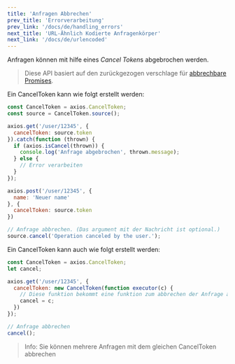 ```yaml
---
title: 'Anfragen Abbrechen'
prev_title: 'Errorverarbeitung'
prev_link: '/docs/de/handling_errors'
next_title: 'URL-Ähnlich Kodierte Anfragenkörper'
next_link: '/docs/de/urlencoded'
---
```


Anfragen können mit hilfe eines *Cancel Token*s abgebrochen werden.

> Diese API basiert auf den zurückgezogen verschlage für [abbrechbare Promises](https://github.com/tc39/proposal-cancelable-promises).

Ein CancelToken kann wie folgt erstellt werden:

```js
const CancelToken = axios.CancelToken;
const source = CancelToken.source();

axios.get('/user/12345', {
  cancelToken: source.token
}).catch(function (thrown) {
  if (axios.isCancel(thrown)) {
    console.log('Anfrage abgebrochen', thrown.message);
  } else {
    // Error verarbeiten
  }
});

axios.post('/user/12345', {
  name: 'Neuer name'
}, {
  cancelToken: source.token
})

// Anfrage abbrechen. (Das argument mit der Nachricht ist optional.)
source.cancel('Operation canceled by the user.');
```

Ein CancelToken kann auch wie folgt erstellt werden:

```js
const CancelToken = axios.CancelToken;
let cancel;

axios.get('/user/12345', {
  cancelToken: new CancelToken(function executor(c) {
    // Diese funktion bekommt eine funktion zum abbrechen der Anfrage als argument
    cancel = c;
  })
});

// Anfrage abbrechen
cancel();
```

> Info: Sie können mehrere Anfragen mit dem gleichen CancelToken abbrechen
